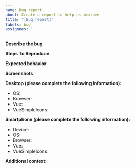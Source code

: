```yaml
---
name: Bug report
about: Create a report to help us improve
title: "[Bug report]"
labels: bug
assignees: ''
---
```


**Describe the bug**
<!-- A clear and concise description of what the bug is. -->


**Steps To Reproduce**
<!--
Steps to reproduce the behavior, e.g.:
1. Go to '...'
2. Click on '....'
3. Scroll down to '....'
4. See error
-->


**Expected behavior**
<!-- A clear and concise description of what you expected to happen. -->


**Screenshots**
<!-- If applicable, add screenshots to help explain your problem. -->


**Desktop (please complete the following information):**
 - OS: <!-- [e.g. iOS] -->
 - Browser: <!-- [e.g. Chrome, Safari] -->
 - Vue: <!-- [e.g. 2.5.21] -->
 - VueSimpleIcons: <!-- [e.g. 22] -->


**Smartphone (please complete the following information):**
 - Device: <!-- [e.g. iPhone6] -->
 - OS: <!-- [e.g. iOS8.1] -->
 - Browser: <!-- [e.g. stock browser, Safari] -->
 - Vue: <!-- [e.g. 2.5.21] -->
 - VueSimpleIcons: <!-- [e.g. 22] -->


**Additional context**
<!-- Add any other context about the problem here. -->
